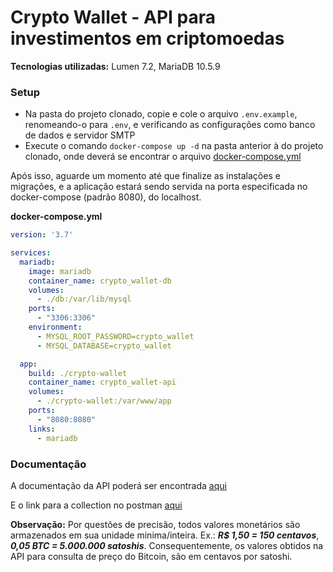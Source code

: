 # Crypto Wallet - API para investimentos em criptomoedas

**Tecnologias utilizadas:** Lumen 7.2, MariaDB 10.5.9

### Setup

- Na pasta do projeto clonado, copie e cole o arquivo `.env.example`, renomeando-o para `.env`, e verificando as configurações como banco de dados e servidor SMTP
- Execute o comando `docker-compose up -d` na pasta anterior à do projeto clonado, onde deverá se encontrar o arquivo [docker-compose.yml](#docker-compose)

Após isso, aguarde um momento até que finalize as instalações e migrações, e a aplicação estará sendo servida na porta especificada no docker-compose (padrão 8080), do localhost.

<a name="docker-compose"></a>
**docker-compose.yml**
```yml
version: '3.7'

services:
  mariadb:
    image: mariadb
    container_name: crypto_wallet-db
    volumes:
      - ./db:/var/lib/mysql
    ports:
      - "3306:3306"
    environment:
      - MYSQL_ROOT_PASSWORD=crypto_wallet
      - MYSQL_DATABASE=crypto_wallet

  app:
    build: ./crypto-wallet
    container_name: crypto_wallet-api
    volumes:
      - ./crypto-wallet:/var/www/app
    ports:
      - "8080:8080"
    links:
      - mariadb
```

### Documentação

A documentação da API poderá ser encontrada <a href="https://documenter.getpostman.com/view/4348568/Tz5iA1Ln" target="_blank">aqui</a>

E o link para a collection no postman <a href="https://www.getpostman.com/collections/017f993e22e02de18292" target="_blank">aqui</a>

**Observação:** Por questões de precisão, todos valores monetários são armazenados em sua unidade minima/inteira. Ex.: _**R$ 1,50 = 150 centavos**_, _**0,05 BTC = 5.000.000 satoshis**_. Consequentemente, os valores obtidos na API para consulta de preço do Bitcoin, são em centavos por satoshi.
